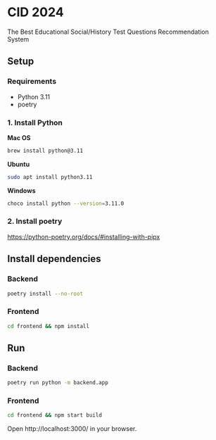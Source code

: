 # CID 2024

The Best Educational Social/History Test Questions Recommendation System

## Setup

### Requirements

- Python 3.11
- poetry

### 1. Install Python

**Mac OS**
```bash
brew install python@3.11
```

**Ubuntu**
```bash
sudo apt install python3.11
```

**Windows**
```bash
choco install python --version=3.11.0
```

### 2. Install poetry

https://python-poetry.org/docs/#installing-with-pipx

## Install dependencies

### Backend 

```bash
poetry install --no-root
```

### Frontend

```bash
cd frontend && npm install
```

## Run

### Backend

```bash
poetry run python -m backend.app
```

### Frontend

```bash
cd frontend && npm start build
```

Open http://localhost:3000/ in your browser.
